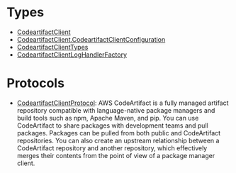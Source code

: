 # Types

  - [CodeartifactClient](/aws-sdk-swift/reference/0.x/AWSCodeartifact/CodeartifactClient)
  - [CodeartifactClient.CodeartifactClientConfiguration](/aws-sdk-swift/reference/0.x/AWSCodeartifact/CodeartifactClient_CodeartifactClientConfiguration)
  - [CodeartifactClientTypes](/aws-sdk-swift/reference/0.x/AWSCodeartifact/CodeartifactClientTypes)
  - [CodeartifactClientLogHandlerFactory](/aws-sdk-swift/reference/0.x/AWSCodeartifact/CodeartifactClientLogHandlerFactory)

# Protocols

  - [CodeartifactClientProtocol](/aws-sdk-swift/reference/0.x/AWSCodeartifact/CodeartifactClientProtocol):
    AWS CodeArtifact is a fully managed artifact repository compatible with language-native
    package managers and build tools such as npm, Apache Maven, and pip. You can use CodeArtifact to
    share packages with development teams and pull packages. Packages can be pulled from both
    public and CodeArtifact repositories. You can also create an upstream relationship between a CodeArtifact
    repository and another repository, which effectively merges their contents from the point of
    view of a package manager client.
